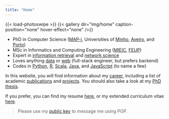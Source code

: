 ```yaml
---
title: "Home"
---
```


{{< load-photoswipe >}}
{{< gallery dir="img/home" caption-position="none" hover-effect="none" />}}

- PhD in Computer Science ([MAP-i](https://mapi.map.edu.pt/), Universities of [Minho](https://www.uminho.pt/EN), [Aveiro](https://www.ua.pt/), and [Porto](https://sigarra.up.pt/up/en/))
- MSc in Informatics and Computing Engineering ([MIEIC](https://sigarra.up.pt/feup/en/CUR_GERAL.CUR_VIEW?pv_ano_lectivo=2020&pv_origem=CUR&pv_tipo_cur_sigla=MI&pv_curso_id=742), [FEUP](https://sigarra.up.pt/feup/en/WEB_PAGE.INICIAL))
- Expert in [information retrieval](https://en.wikipedia.org/wiki/Information_retrieval) and [network science](https://en.wikipedia.org/wiki/Network_science)
- Loves anything [data](https://en.wikipedia.org/wiki/Data) or [web](https://en.wikipedia.org/wiki/World_Wide_Web) (full-stack engineer, but prefers backend)
- Codes in [Python](https://www.python.org/), [R](https://cran.r-project.org/), [Scala](https://scala-lang.org/), [Java](https://jdk.java.net/), and [JavaScript](https://nodejs.org/en/) (to name a few)

In this website, you will find information about my [career](/career), including a list of academic [publications](/academy/publications) and [projects](/academy/projects). You should also take a look at my [PhD thesis](thesis.pdf).

If you prefer, you can find my resume [here](resume.pdf), or my extended curriculum vitae [here](cv.pdf).

> Please use my [public key](pgp-public-key.txt) to message me using PGP.
